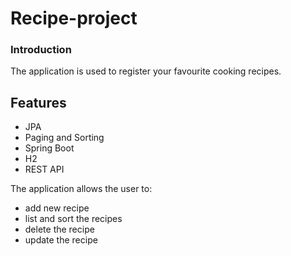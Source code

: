 # Recipe-project

### Introduction
The application is used to register your favourite cooking recipes.

## Features
- JPA
- Paging and Sorting
- Spring Boot
- H2
- REST API

The application allows the user to:
- add new recipe
- list and sort the recipes
- delete the recipe
- update the recipe 

